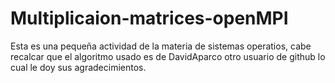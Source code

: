 # Multiplicaion-matrices-openMPI
Esta es una pequeña actividad de la materia de sistemas operatios, cabe recalcar que el algoritmo usado es de DavidAparco otro usuario de github lo cual le doy sus agradecimientos.
